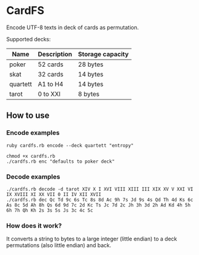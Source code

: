 # CardFS

Encode UTF-8 texts in deck of cards as permutation.

Supported decks:

| Name | Description | Storage capacity |
|------|-------------|------------------|
| poker | 52 cards | 28 bytes |
| skat | 32 cards | 14 bytes |
| quartett | A1 to H4 | 14 bytes |
| tarot | 0 to XXI | 8 bytes |

## How to use

### Encode examples

```
ruby cardfs.rb encode --deck quartett "entropy"

chmod +x cardfs.rb
./cardfs.rb enc "defaults to poker deck"
```

### Decode examples

```
./cardfs.rb decode -d tarot XIV X I XVI VIII XIII III XIX XV V XXI VI IX XVIII XI XX VII 0 II IV XII XVII
./cardfs.rb dec Qc Td 9c 6s Tc 8s 8d Ac 9h 7s Jd 9s 4s Qd Th 4d Ks 6c As 8c 5d Ah 8h Qs 6d 9d 7c 2d Kc Ts Jc 7d 2c Jh 3h 3d 2h Ad Kd 4h 5h 6h 7h Qh Kh 2s 3s 5s Js 3c 4c 5c
```

### How does it work?

It converts a string to bytes to a large integer (little endian) to a deck permutations (also little endian) and back.
